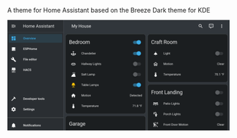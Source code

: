 A theme for Home Assistant based on the Breeze Dark theme for KDE

![Screenshot](https://github.com/buckmelanoma/ha-breeze-dark/blob/main/themes/breeze_dark.png)
